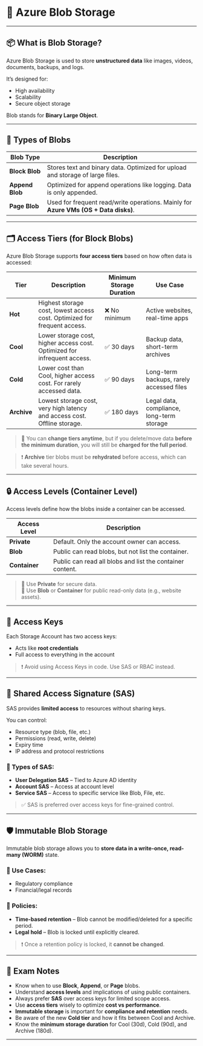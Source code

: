 # 🧊 Azure Blob Storage

---

## 📦 What is Blob Storage?

Azure Blob Storage is used to store **unstructured data** like images, videos, documents, backups, and logs.

It’s designed for:
- High availability
- Scalability
- Secure object storage

Blob stands for **Binary Large Object**.

---

## 🧱 Types of Blobs

| Blob Type        | Description                                                                 |
|------------------|-----------------------------------------------------------------------------|
| **Block Blob**   | Stores text and binary data. Optimized for upload and storage of large files. |
| **Append Blob**  | Optimized for append operations like logging. Data is only appended.        |
| **Page Blob**    | Used for frequent read/write operations. Mainly for **Azure VMs (OS + Data disks)**. |

---

## 🗂️ Access Tiers (for Block Blobs)

Azure Blob Storage supports **four access tiers** based on how often data is accessed:

| Tier         | Description                                                                 | Minimum Storage Duration | Use Case                                 |
|--------------|-----------------------------------------------------------------------------|---------------------------|------------------------------------------|
| **Hot**      | Highest storage cost, lowest access cost. Optimized for frequent access.    | ❌ No minimum             | Active websites, real-time apps          |
| **Cool**     | Lower storage cost, higher access cost. Optimized for infrequent access.    | ✅ 30 days                 | Backup data, short-term archives         |
| **Cold**     | Lower cost than Cool, higher access cost. For rarely accessed data.         | ✅ 90 days                 | Long-term backups, rarely accessed files |
| **Archive**  | Lowest storage cost, very high latency and access cost. Offline storage.    | ✅ 180 days                | Legal data, compliance, long-term storage |

> 🔹 You can **change tiers anytime**, but if you delete/move data **before the minimum duration**, you will still be **charged for the full period**.

> ❗ **Archive** tier blobs must be **rehydrated** before access, which can take several hours.

---

## 🔒 Access Levels (Container Level)

Access levels define how the blobs inside a container can be accessed.

| Access Level        | Description                                                              |
|---------------------|--------------------------------------------------------------------------|
| **Private**         | Default. Only the account owner can access.                              |
| **Blob**            | Public can read blobs, but not list the container.                       |
| **Container**       | Public can read all blobs and list the container content.                |

> 🔹 Use **Private** for secure data.  
> 🔹 Use **Blob** or **Container** for public read-only data (e.g., website assets).

---

## 🔑 Access Keys

Each Storage Account has two access keys:
- Acts like **root credentials**
- Full access to everything in the account

> ❗ Avoid using Access Keys in code. Use SAS or RBAC instead.

---

## 🔐 Shared Access Signature (SAS)

SAS provides **limited access** to resources without sharing keys.

You can control:
- Resource type (blob, file, etc.)
- Permissions (read, write, delete)
- Expiry time
- IP address and protocol restrictions

### 🔸 Types of SAS:
- **User Delegation SAS** – Tied to Azure AD identity
- **Account SAS** – Access at account level
- **Service SAS** – Access to specific service like Blob, File, etc.

> ✅ SAS is preferred over access keys for fine-grained control.

---

## 🛡️ Immutable Blob Storage

Immutable blob storage allows you to **store data in a write-once, read-many (WORM)** state.

### 🔹 Use Cases:
- Regulatory compliance
- Financial/legal records

### 🔹 Policies:
- **Time-based retention** – Blob cannot be modified/deleted for a specific period.
- **Legal hold** – Blob is locked until explicitly cleared.

> ❗ Once a retention policy is locked, it **cannot be changed**.

---

## 📘 Exam Notes

- Know when to use **Block**, **Append**, or **Page** blobs.
- Understand **access levels** and implications of using public containers.
- Always prefer **SAS** over access keys for limited scope access.
- Use **access tiers** wisely to optimize **cost vs performance**.
- **Immutable storage** is important for **compliance and retention** needs.
- Be aware of the new **Cold tier** and how it fits between Cool and Archive.
- Know the **minimum storage duration** for Cool (30d), Cold (90d), and Archive (180d).

---
